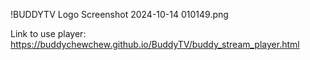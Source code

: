 !BUDDYTV Logo Screenshot 2024-10-14 010149.png

Link to use player: https://buddychewchew.github.io/BuddyTV/buddy_stream_player.html
